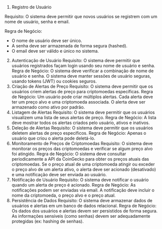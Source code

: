 1. Registro de Usuário

Requisito: O sistema deve permitir que novos usuários se registrem com um nome de usuário, senha e email.

Regra de Negócio:

- O nome de usuário deve ser único.
- A senha deve ser armazenada de forma segura (hashed).
- O email deve ser válido e único no sistema.
2. Autenticação de Usuário
Requisito: O sistema deve permitir que usuários registrados façam login usando seu nome de usuário e senha.
Regra de Negócio:
O sistema deve verificar a combinação de nome de usuário e senha.
O sistema deve manter sessões de usuário seguras, usando tokens (JWT) ou cookies seguros.
3. Criação de Alertas de Preço
Requisito: O sistema deve permitir que os usuários criem alertas de preço para criptomoedas específicas.
Regra de Negócio:
Um usuário pode criar múltiplos alertas.
Cada alerta deve ter um preço alvo e uma criptomoeda associada.
O alerta deve ser armazenado como ativo por padrão.
4. Listagem de Alertas
Requisito: O sistema deve permitir que os usuários visualizem uma lista de seus alertas de preço.
Regra de Negócio:
A lista deve mostrar todos os alertas criados pelo usuário, ativos e inativos.
5. Deleção de Alertas
Requisito: O sistema deve permitir que os usuários deletem alertas de preço específicos.
Regra de Negócio:
Apenas o usuário que criou o alerta pode deletá-lo.
6. Monitoramento de Preços de Criptomoedas
Requisito: O sistema deve monitorar os preços das criptomoedas e verificar se algum preço alvo foi atingido.
Regra de Negócio:
O sistema deve consultar periodicamente a API da CoinGecko para obter os preços atuais das criptomoedas.
Se o preço atual de uma criptomoeda atingir ou exceder o preço alvo de um alerta ativo, o alerta deve ser acionado (desativado) e uma notificação deve ser enviada ao usuário.
7. Notificação de Usuário
Requisito: O sistema deve notificar o usuário quando um alerta de preço é acionado.
Regra de Negócio:
As notificações podem ser enviadas via email.
A notificação deve incluir o nome da criptomoeda, o preço alvo e o preço atual.
8. Persistência de Dados
Requisito: O sistema deve armazenar dados de usuários e alertas em um banco de dados relacional.
Regra de Negócio:
Os dados dos usuários e alertas devem ser persistidos de forma segura.
As informações sensíveis (como senhas) devem ser adequadamente protegidas (ex: hashing de senhas).